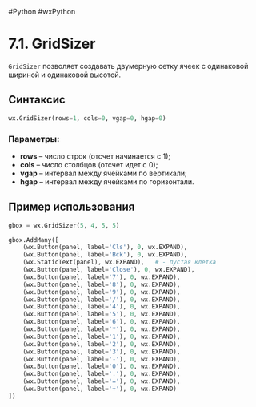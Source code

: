 #Python #wxPython

# 7.1. GridSizer

`GridSizer` позволяет создавать двумерную сетку ячеек с одинаковой шириной и одинаковой высотой.

## Синтаксис

```python
wx.GridSizer(rows=1, cols=0, vgap=0, hgap=0)
```

### Параметры:

- **rows** – число строк (отсчет начинается с 1);
- **cols** – число столбцов (отсчет идет с 0);
- **vgap** – интервал между ячейками по вертикали;
- **hgap** – интервал между ячейками по горизонтали.

## Пример использования

```python
gbox = wx.GridSizer(5, 4, 5, 5)

gbox.AddMany([
    (wx.Button(panel, label='Cls'), 0, wx.EXPAND),
    (wx.Button(panel, label='Bck'), 0, wx.EXPAND),
    (wx.StaticText(panel), wx.EXPAND),   # - пустая клетка
    (wx.Button(panel, label='Close'), 0, wx.EXPAND),
    (wx.Button(panel, label='7'), 0, wx.EXPAND),
    (wx.Button(panel, label='8'), 0, wx.EXPAND),
    (wx.Button(panel, label='9'), 0, wx.EXPAND),
    (wx.Button(panel, label='/'), 0, wx.EXPAND),
    (wx.Button(panel, label='4'), 0, wx.EXPAND),
    (wx.Button(panel, label='5'), 0, wx.EXPAND),
    (wx.Button(panel, label='6'), 0, wx.EXPAND),
    (wx.Button(panel, label='*'), 0, wx.EXPAND),
    (wx.Button(panel, label='1'), 0, wx.EXPAND),
    (wx.Button(panel, label='2'), 0, wx.EXPAND),
    (wx.Button(panel, label='3'), 0, wx.EXPAND),
    (wx.Button(panel, label='-'), 0, wx.EXPAND),
    (wx.Button(panel, label='0'), 0, wx.EXPAND),
    (wx.Button(panel, label='.'), 0, wx.EXPAND),
    (wx.Button(panel, label='='), 0, wx.EXPAND),
    (wx.Button(panel, label='+'), 0, wx.EXPAND)
])
```
